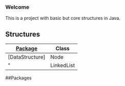 ### Welcome

This is a project with basic but core structures in Java.

## Structures

|[Package](packages)|Class|
|---|---|
|[DataStructure]|Node|
| " |LinkedList|

##<a name="packages"></a>Packages




